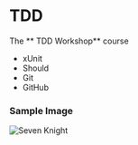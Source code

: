# TDD

The ** TDD Workshop** course

* xUnit
* Should
* Git
* GitHub


### Sample Image
![Seven Knight](https://user-images.githubusercontent.com/21116561/27065761-797bd690-5029-11e7-9278-bf5a67d2d064.PNG)
